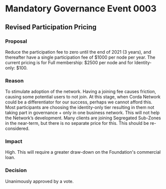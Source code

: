 
# Mandatory Governance Event 0003

## Revised Participation Pricing

### Proposal

Reduce the participation fee to zero until the end of 2021 (3 years), and thereafter have a single participation fee of 
$1000 per node per year. The current pricing is for Full membership: $2500 per node and for Identity-only: $100.

### Reason

To stimulate adoption of the network. Having a joining fee causes friction, causing some 
potential users to not join. At this stage, when Corda Network could be a differentiator 
for our success, perhaps we cannot afford this. Most participants are choosing the 
identity-only tier resulting in them not taking part in governance + only in 
one business network. This will not help the Network’s development. Many clients are 
joining Segregated Sub-Zones in the near-term, but there is no 
separate price for this. This should be re-considered.


### Impact

High. This will require a greater draw-down on the Foundation's commercial loan. 

### Decision

Unanimously approved by a vote.
